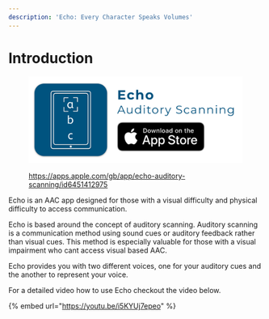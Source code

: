 ```yaml
---
description: 'Echo: Every Character Speaks Volumes'
---
```


# Introduction



<figure><img src=".gitbook/assets/Artboard.png" alt=""><figcaption><p><a href="https://apps.apple.com/gb/app/echo-auditory-scanning/id6451412975">https://apps.apple.com/gb/app/echo-auditory-scanning/id6451412975</a></p></figcaption></figure>

Echo is an AAC app designed for those with a visual difficulty and physical difficulty to access communication.

Echo is based around the concept of auditory scanning. Auditory scanning is a communication method using sound cues or auditory feedback rather than visual cues. This method is especially valuable for those with a visual impairment who cant access visual based AAC.

Echo provides you with two different voices, one for your auditory cues and the another to represent your voice.

For a detailed video how to use Echo checkout the video below.

{% embed url="https://youtu.be/i5KYUj7epeo" %}
